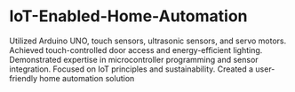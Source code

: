 # IoT-Enabled-Home-Automation
 Utilized Arduino UNO, touch sensors, ultrasonic sensors, and servo motors. Achieved touch-controlled door access and energy-efficient lighting. Demonstrated expertise in microcontroller programming and sensor integration. Focused on IoT principles and sustainability. Created a user-friendly home automation solution
